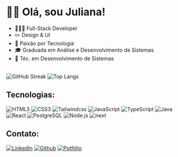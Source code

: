 # 👋🏽 Olá, sou Juliana!

<table>
      <ul>
        <li>🧑🏽‍💻 Full-Stack Developer</li>
        <li>✏️ Design & UI</li>
        <li>💜 Paixão por Tecnologia</li>
        <li>🎓 Graduada em Análise e Desenvolvimento de Sistemas</li>
        <li>🔧 Téc. em Desenvolvimento de Sistemas</li>
      </ul>
</table>

![GitHub Streak](https://streak-stats.demolab.com/?user=julevi&theme=dark&border=0000&fire=FF9100&ring=b266ff&currStreakLabel=b266ff) ![Top Langs](https://github-readme-stats-git-masterrstaa-rickstaa.vercel.app/api/top-langs/?username=julevi&layout=compact&bg_color=151515&border_color=0000&title_color=fff&text_color=FFF)

## Tecnologias:
![HTML5](https://img.shields.io/badge/HTML5-151515?style=for-the-badge&logo=html5) ![CSS3](https://img.shields.io/badge/CSS3-151515?style=for-the-badge&logo=css3) ![Tailwindcss](https://img.shields.io/badge/tailwindcss-151515?style=for-the-badge&logo=tailwindcss) ![JavaScript](https://img.shields.io/badge/JavaScript-151515?style=for-the-badge&logo=javascript) ![TypeScript](https://img.shields.io/badge/TypeScript-151515?style=for-the-badge&logo=typescript) ![Java](https://img.shields.io/badge/java-151515.svg?style=for-the-badge&logo=openjdk) ![React](https://img.shields.io/badge/React-151515?style=for-the-badge&logo=react) ![PostgreSQL](https://img.shields.io/badge/postgresql-151515?style=for-the-badge&logo=postgresql) ![Node.js](https://img.shields.io/badge/node.js-151515?style=for-the-badge&logo=node.js) ![next](https://img.shields.io/badge/next-151515?style=for-the-badge&logo=next.js)

## Contato:
[![LinkedIn](https://img.shields.io/badge/LinkedIn-151515?style=for-the-badge&logo=linkedin&logoColor=0E76A8)](https://www.linkedin.com/in/jpradoweb/)
[![Github](https://img.shields.io/badge/Github-151515?style=for-the-badge&logo=github)](https://github.com/julevi)
[![Potfólio](https://img.shields.io/badge/site-151515?style=for-the-badge&logo=site)]((https://julevi.github.io/portfolio-juliana/))
